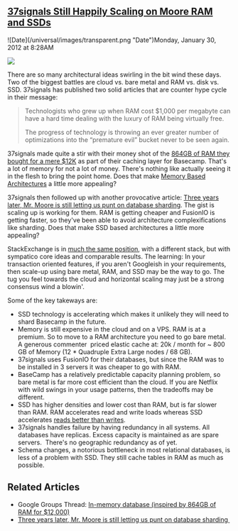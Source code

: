 ## [37signals Still Happily Scaling on Moore RAM and SSDs](/blog/2012/1/30/37signals-still-happily-scaling-on-moore-ram-and-ssds.html)

<div class="journal-entry-tag journal-entry-tag-post-title"><span class="posted-on">![Date](/universal/images/transparent.png "Date")Monday, January 30, 2012 at 8:28AM</span></div>

<div class="body">

![](http://s3.amazonaws.com/37assets/svn/755-840gb-of-ram-1.png)

There are so many architectural ideas swirling in the bit wind these days. Two of the biggest battles are cloud vs. bare metal and RAM vs. disk vs. SSD. 37signals has published two solid articles that are counter hype cycle in their message:

> Technologists who grew up when RAM cost $1,000 per megabyte can have a hard time dealing with the luxury of RAM being virtually free.
> 
> The progress of technology is throwing an ever greater number of optimizations into the “premature evil” bucket never to be seen again.

37signals made quite a stir with their money shot of the [864GB of RAM they bought for a mere $12K](http://37signals.com/svn/posts/3090-basecamp-nexts-caching-hardware) as part of their caching layer for Basecamp. That's a lot of memory for not a lot of money. There's nothing like actually seeing it in the flesh to bring the point home. Does that make [Memory Based Architectures](http://highscalability.com/are-cloud-based-memory-architectures-next-big-thing) a little more appealing?

37signals then followed up with another provocative article: [Three years later, Mr. Moore is still letting us punt on database sharding](http://37signals.com/svn/posts/3089-three-years-later-mr-moore-is-still-letting-us-punt-on-database-sharding). The gist is scaling up is working for them. RAM is getting cheaper and FusionIO is getting faster, so they've been able to avoid architecture complexifications like sharding. Does that make SSD based architectures a little more appealing?

StackExchange is in [much the same position](http://highscalability.com/blog/2011/10/24/stackexchange-architecture-updates-running-smoothly-amazon-4.html), with a different stack, but with sympatico core ideas and comparable results. The learning: In your transaction oriented features, if you aren't Googleish in your requirements, then scale-up using bare metal, RAM, and SSD may be the way to go. The tug you feel towards the cloud and horizontal scaling may just be a strong consensus wind a blowin'.

Some of the key takeways are: 

*   SSD technology is accelerating which makes it unlikely they will need to shard Basecamp in the future.
*   Memory is still expensive in the cloud and on a VPS. RAM is at a premium. So to move to a RAM architecture you need to go bare metal. A generous commenter  priced elastic cache at: 20k / month for ~ 800 GB of Memory (12 * Quadruple Extra Large nodes / 68 GB).
*   37signals uses FusionIO for their databases, but since the RAM was to be installed in 3 servers it was cheaper to go with RAM.
*   BaseCamp has a relatively predictable capacity planning problem, so bare metal is far more cost efficient than the cloud. If you are Netflix with wild swings in your usage patterns, then the tradeoffs may be different.
*   SSD has higher densities and lower cost than RAM, but is far slower than RAM. RAM accelerates read and write loads whereas SSD accelerates [reads better than writes](http://guyharrison.squarespace.com/blog/2010/10/21/accelerating-oracle-database-performance-with-ssd.html).
*   37signals handles failure by having redundancy in all systems. All databases have replicas. Excess capacity is maintained as are spare servers.  There's no geographic redundancy as of yet.
*   Schema changes, a notorious bottleneck in most relational databases, is less of a problem with SSD. They still cache tables in RAM as much as possible.

## Related Articles

*   Google Groups Thread: [In-memory database (inspired by 864GB of RAM for $12,000)](https://groups.google.com/forum/#!topic/nodejs/aqVYp5ABX_4)
*   [Three years later, Mr. Moore is still letting us punt on database sharding ](http://37signals.com/svn/posts/3089-three-years-later-mr-moore-is-still-letting-us-punt-on-database-sharding)

</div>
